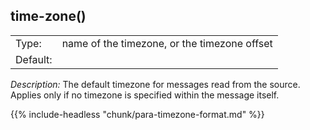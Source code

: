 ---
---
<!-- DISCLAIMER: This file is based on the syslog-ng Open Source Edition documentation https://github.com/balabit/syslog-ng-ose-guides/commit/2f4a52ee61d1ea9ad27cb4f3168b95408fddfdf2 and is used under the terms of The syslog-ng Open Source Edition Documentation License. The file has been modified by Axoflow. -->

## time-zone()

|          |                                              |
| -------- | -------------------------------------------- |
| Type:    | name of the timezone, or the timezone offset |
| Default: |                                              |

*Description:* The default timezone for messages read from the source. Applies only if no timezone is specified within the message itself.

{{% include-headless "chunk/para-timezone-format.md" %}}

